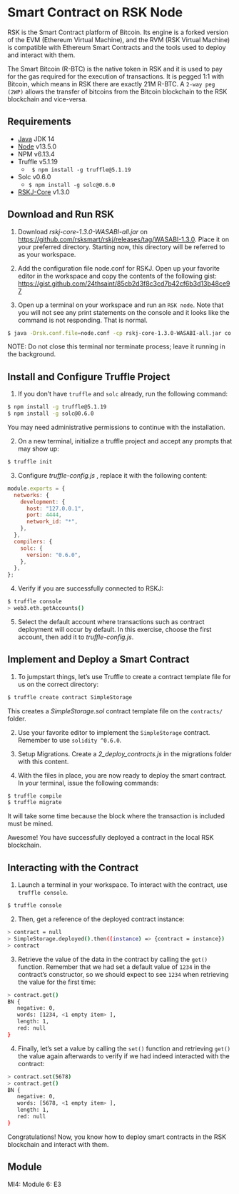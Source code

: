 # Smart Contract on RSK Node
RSK is the Smart Contract platform of Bitcoin. Its engine is a forked version of the EVM (Ethereum Virtual Machine), and the RVM (RSK Virtual Machine) is compatible with Ethereum Smart Contracts and the tools used to deploy and interact with them.

The Smart Bitcoin (R-BTC) is the native token in RSK and it is used to pay for the gas required for the execution of transactions. It is pegged 1:1 with Bitcoin, which means in RSK there are exactly 21M R-BTC. A `2-way peg (2WP)` allows the transfer of bitcoins from the Bitcoin blockchain to the RSK blockchain and vice-versa.

## Requirements
* [Java](https://www.oracle.com/java/technologies/javase-jdk14-downloads.html) 		JDK 14
*	[Node](https://nodejs.org/download/release/v13.5.0/)		v13.5.0
*	NPM		v6.13.4
*	Truffle		v5.1.19		
    * ` $ npm install -g truffle@5.1.19`
*	Solc		v0.6.0		
     * `$ npm install -g solc@0.6.0`
*	[RSKJ-Core](https://github.com/rsksmart/rskj/releases/tag/WASABI-1.3.0) v1.3.0

## Download and Run RSK
1.	Download _rskj-core-1.3.0-WASABI-all.jar_ on https://github.com/rsksmart/rskj/releases/tag/WASABI-1.3.0. Place it on your preferred directory. Starting now, this directory will be referred to as your workspace.

 

2.	Add the configuration file node.conf for RSKJ. Open up your favorite editor in the workspace and copy the contents of the following gist:
https://gist.github.com/24thsaint/85cb2d3f8c3cd7b42cf6b3d13b48ce97

 

3.	Open up a terminal on your workspace and run an `RSK node`. Note that you will not see any print statements on the console and it looks like the command is not responding. That is normal.
```sh
$ java -Drsk.conf.file=node.conf -cp rskj-core-1.3.0-WASABI-all.jar co.rsk.Start
```
NOTE: Do not close this terminal nor terminate process; leave it running in the background.

## Install and Configure Truffle Project
1.	If you don’t have `truffle` and `solc` already, run the following command:
```sh
$ npm install -g truffle@5.1.19
$ npm install -g solc@0.6.0
```
You may need administrative permissions to continue with the installation.

2.	On a new terminal, initialize a truffle project and accept any prompts that may show up:
```sh
$ truffle init
```
3.	Configure _truffle-config.js_ , replace it with the following content:
```js
module.exports = {
  networks: {
    development: {
      host: "127.0.0.1",
      port: 4444,
      network_id: "*",
    },
  },
  compilers: {
    solc: {
      version: "0.6.0",
    },
  },
};
```
4.	Verify if you are successfully connected to RSKJ:
```sh
$ truffle console
> web3.eth.getAccounts()
```

5.	Select the default account where transactions such as contract deployment will occur by default. In this exercise, choose the first account, then add it to _truffle-config.js_.
 
## Implement and Deploy a Smart Contract
1.	To jumpstart things, let’s use Truffle to create a contract template file for us on the correct directory:
```sh
$ truffle create contract SimpleStorage
```
This creates a _SimpleStorage.sol_ contract template file on the `contracts/` folder.

2.	Use your favorite editor to implement the `SimpleStorage` contract. Remember to use `solidity ^0.6.0`.
 

3.	Setup Migrations. Create a _2_deploy_contracts.js_ in the migrations folder with this content.

4.	With the files in place, you are now ready to deploy the smart contract. In your terminal, issue the following commands:
```sh
$ truffle compile
$ truffle migrate
```
It will take some time because the block where the transaction is included must be mined.

Awesome! You have successfully deployed a contract in the local RSK blockchain.
 
## Interacting with the Contract
1.	Launch a terminal in your workspace. To interact with the contract, use `truffle console`.
```sh
$ truffle console
```

2.	Then, get a reference of the deployed contract instance:
```sh
> contract = null
> SimpleStorage.deployed().then((instance) => {contract = instance})
> contract
```
3.	Retrieve the value of the data in the contract by calling the `get()` function. Remember that we had set a default value of `1234` in the contract’s constructor, so we should expect to see `1234` when retrieving the value for the first time:
```sh
> contract.get()
BN {
   negative: 0,
   words: [1234, <1 empty item> ],
   length: 1,
   red: null
}
```
 
4.	Finally, let’s set a value by calling the `set()` function and retrieving `get()` the value again afterwards to verify if we had indeed interacted with the contract:
```sh
> contract.set(5678)
> contract.get()
BN {
   negative: 0,
   words: [5678, <1 empty item> ],
   length: 1,
   red: null
}
```
Congratulations! Now, you know how to deploy smart contracts in the RSK blockchain and interact with them. 


## Module
MI4: Module 6: E3

